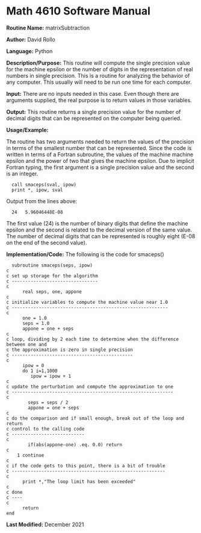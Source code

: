 # Math 4610 Software Manual

**Routine Name:**           matrixSubtraction

**Author:** David Rollo

**Language:** Python

**Description/Purpose:** This routine will compute the single precision value for the machine epsilon or the number of digits
in the representation of real numbers in single precision. This is a routine for analyzing the behavior of any computer. This
usually will need to be run one time for each computer.

**Input:** There are no inputs needed in this case. Even though there are arguments supplied, the real purpose is to
return values in those variables.

**Output:** This routine returns a single precision value for the number of decimal digits that can be represented on the
computer being queried.

**Usage/Example:**

The routine has two arguments needed to return the values of the precision in terms of the smallest number that can be
represented. Since the code is written in terms of a Fortran subroutine, the values of the machine machine epsilon and
the power of two that gives the machine epsilon. Due to implicit Fortran typing, the first argument is a single precision
value and the second is an integer.

      call smaceps(sval, ipow)
      print *, ipow, sval

Output from the lines above:

      24   5.96046448E-08

The first value (24) is the number of binary digits that define the machine epsilon and the second is related to the
decimal version of the same value. The number of decimal digits that can be represented is roughly eight (E-08 on the
end of the second value).

**Implementation/Code:** The following is the code for smaceps()

      subroutine smaceps(seps, ipow)
    c
    c set up storage for the algorithm
    c --------------------------------
    c
          real seps, one, appone
    c
    c initialize variables to compute the machine value near 1.0
    c ----------------------------------------------------------
    c
          one = 1.0
          seps = 1.0
          appone = one + seps
    c
    c loop, dividing by 2 each time to determine when the difference between one and
    c the approximation is zero in single precision
    c --------------------------------------------- 
    c
          ipow = 0
          do 1 i=1,1000
             ipow = ipow + 1
    c
    c update the perturbation and compute the approximation to one
    c ------------------------------------------------------------
    c
            seps = seps / 2
            appone = one + seps
    c
    c do the comparison and if small enough, break out of the loop and return
    c control to the calling code
    c ---------------------------
    c
            if(abs(appone-one) .eq. 0.0) return
    c
        1 continue
    c
    c if the code gets to this point, there is a bit of trouble
    c ---------------------------------------------------------
    c
          print *,"The loop limit has been exceeded"
    c
    c done
    c ----
    c
          return
    end

**Last Modified:** December 2021